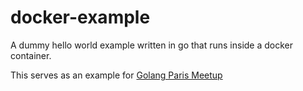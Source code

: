 # docker-example

A dummy hello world example written in go that
runs inside a docker container.

This serves as an example for
[Golang Paris Meetup](http://www.meetup.com/Golang-Paris/events/219534237/)
